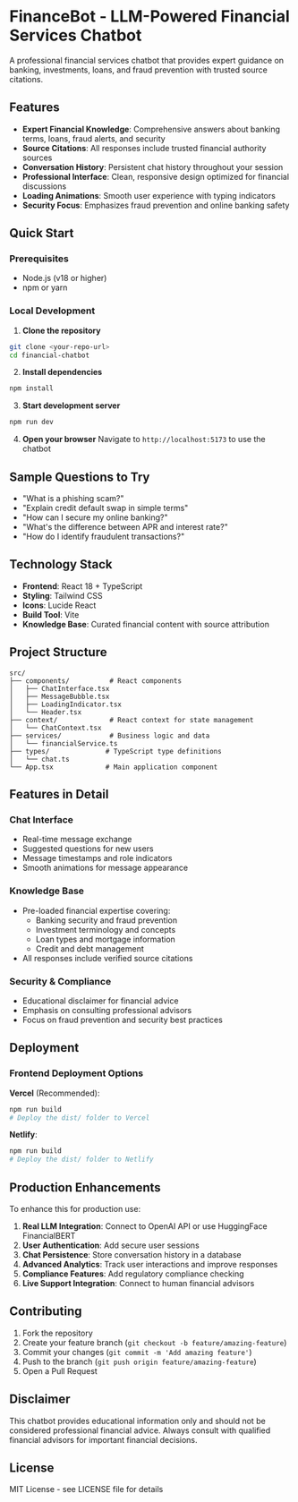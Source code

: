 # FinanceBot - LLM-Powered Financial Services Chatbot

A professional financial services chatbot that provides expert guidance on banking, investments, loans, and fraud prevention with trusted source citations.

## Features

- **Expert Financial Knowledge**: Comprehensive answers about banking terms, loans, fraud alerts, and security
- **Source Citations**: All responses include trusted financial authority sources
- **Conversation History**: Persistent chat history throughout your session
- **Professional Interface**: Clean, responsive design optimized for financial discussions
- **Loading Animations**: Smooth user experience with typing indicators
- **Security Focus**: Emphasizes fraud prevention and online banking safety

## Quick Start

### Prerequisites
- Node.js (v18 or higher)
- npm or yarn

### Local Development

1. **Clone the repository**
```bash
git clone <your-repo-url>
cd financial-chatbot
```

2. **Install dependencies**
```bash
npm install
```

3. **Start development server**
```bash
npm run dev
```

4. **Open your browser**
Navigate to `http://localhost:5173` to use the chatbot

## Sample Questions to Try

- "What is a phishing scam?"
- "Explain credit default swap in simple terms"
- "How can I secure my online banking?"
- "What's the difference between APR and interest rate?"
- "How do I identify fraudulent transactions?"

## Technology Stack

- **Frontend**: React 18 + TypeScript
- **Styling**: Tailwind CSS
- **Icons**: Lucide React
- **Build Tool**: Vite
- **Knowledge Base**: Curated financial content with source attribution

## Project Structure

```
src/
├── components/          # React components
│   ├── ChatInterface.tsx
│   ├── MessageBubble.tsx
│   ├── LoadingIndicator.tsx
│   └── Header.tsx
├── context/             # React context for state management
│   └── ChatContext.tsx
├── services/            # Business logic and data
│   └── financialService.ts
├── types/              # TypeScript type definitions
│   └── chat.ts
└── App.tsx             # Main application component
```

## Features in Detail

### Chat Interface
- Real-time message exchange
- Suggested questions for new users
- Message timestamps and role indicators
- Smooth animations for message appearance

### Knowledge Base
- Pre-loaded financial expertise covering:
  - Banking security and fraud prevention
  - Investment terminology and concepts
  - Loan types and mortgage information
  - Credit and debt management
- All responses include verified source citations

### Security & Compliance
- Educational disclaimer for financial advice
- Emphasis on consulting professional advisors
- Focus on fraud prevention and security best practices

## Deployment

### Frontend Deployment Options

**Vercel** (Recommended):
```bash
npm run build
# Deploy the dist/ folder to Vercel
```

**Netlify**:
```bash
npm run build
# Deploy the dist/ folder to Netlify
```

## Production Enhancements

To enhance this for production use:

1. **Real LLM Integration**: Connect to OpenAI API or use HuggingFace FinancialBERT
2. **User Authentication**: Add secure user sessions
3. **Chat Persistence**: Store conversation history in a database
4. **Advanced Analytics**: Track user interactions and improve responses
5. **Compliance Features**: Add regulatory compliance checking
6. **Live Support Integration**: Connect to human financial advisors

## Contributing

1. Fork the repository
2. Create your feature branch (`git checkout -b feature/amazing-feature`)
3. Commit your changes (`git commit -m 'Add amazing feature'`)
4. Push to the branch (`git push origin feature/amazing-feature`)
5. Open a Pull Request

## Disclaimer

This chatbot provides educational information only and should not be considered professional financial advice. Always consult with qualified financial advisors for important financial decisions.

## License

MIT License - see LICENSE file for details
